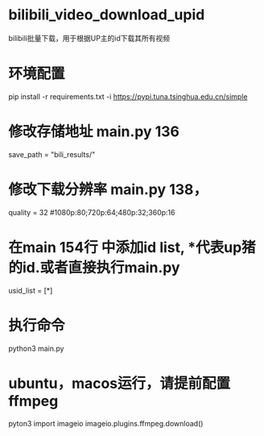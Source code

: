 # bilibili_video_download_upid
bilibili批量下载，用于根据UP主的id下载其所有视频
# 环境配置
pip install -r requirements.txt -i https://pypi.tuna.tsinghua.edu.cn/simple
# 修改存储地址 main.py 136
save_path = "bili_results/"
# 修改下载分辨率 main.py 138， 
quality = 32 #1080p:80;720p:64;480p:32;360p:16
# 在main 154行 中添加id list, *代表up猪的id.或者直接执行main.py
usid_list = [*]

# 执行命令
python3 main.py

# ubuntu，macos运行，请提前配置ffmpeg
pyton3
import imageio
imageio.plugins.ffmpeg.download()

